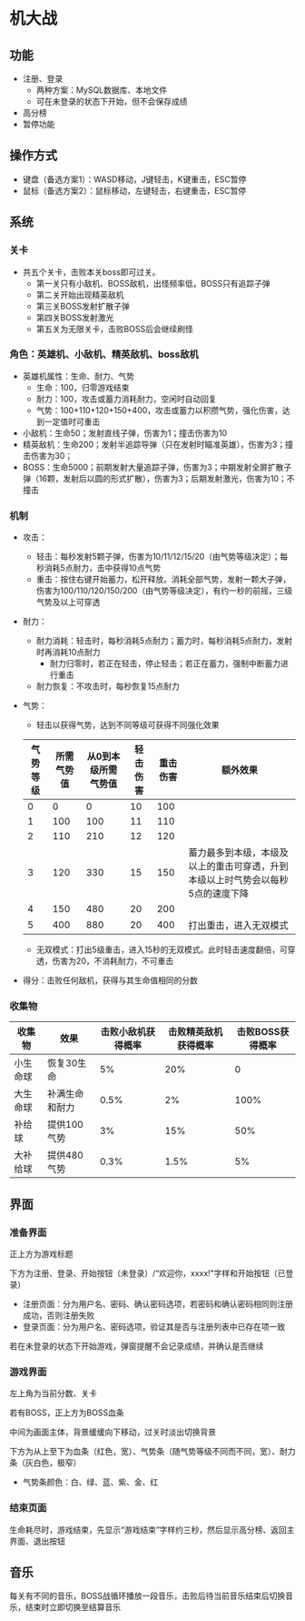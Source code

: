 # 机大战

## 功能

- 注册、登录
  - 两种方案：MySQL数据库、本地文件
  - 可在未登录的状态下开始，但不会保存成绩
- 高分榜
- 暂停功能

## 操作方式

- 键盘（备选方案1）：WASD移动，J键轻击，K键重击，ESC暂停
- 鼠标（备选方案2）：鼠标移动，左键轻击，右键重击，ESC暂停

## 系统

### 关卡

- 共五个关卡，击败本关boss即可过关。
  - 第一关只有小敌机、BOSS敌机，出怪频率低，BOSS只有追踪子弹
  - 第二关开始出现精英敌机
  - 第三关BOSS发射扩散子弹
  - 第四关BOSS发射激光
  - 第五关为无限关卡，击败BOSS后会继续刷怪

### 角色：英雄机、小敌机、精英敌机、boss敌机

- 英雄机属性：生命、耐力、气势
  - 生命：100，归零游戏结束
  - 耐力：100，攻击或蓄力消耗耐力，空闲时自动回复
  - 气势：100+110+120+150+400，攻击或蓄力以积攒气势，强化伤害，达到一定值时可重击
- 小敌机：生命50；发射直线子弹，伤害为1；撞击伤害为10
- 精英敌机：生命200；发射半追踪导弹（只在发射时瞄准英雄），伤害为3；撞击伤害为30；
- BOSS：生命5000；前期发射大量追踪子弹，伤害为3；中期发射全屏扩散子弹（16颗，发射后以圆的形式扩散），伤害为3；后期发射激光，伤害为10；不撞击

### 机制

- 攻击：

  - 轻击：每秒发射5颗子弹，伤害为10/11/12/15/20（由气势等级决定）；每秒消耗5点耐力，击中获得10点气势
  - 重击：按住右键开始蓄力，松开释放。消耗全部气势，发射一颗大子弹，伤害为100/110/120/150/200（由气势等级决定），有约一秒的前摇，三级气势及以上可穿透
- 耐力：

  - 耐力消耗：轻击时，每秒消耗5点耐力；蓄力时，每秒消耗5点耐力，发射时再消耗10点耐力
    - 耐力归零时，若正在轻击，停止轻击；若正在蓄力，强制中断蓄力进行重击
  - 耐力恢复：不攻击时，每秒恢复15点耐力
- 气势：

  - 轻击以获得气势，达到不同等级可获得不同强化效果

  | 气势等级 | 所需气势值 | 从0到本级所需气势值 | 轻击伤害 | 重击伤害 | 额外效果                                                                        |
  | -------- | ---------- | ------------------- | -------- | -------- | ------------------------------------------------------------------------------- |
  | 0        | 0          | 0                   | 10       | 100      |                                                                                 |
  | 1        | 100        | 100                 | 11       | 110      |                                                                                 |
  | 2        | 110        | 210                 | 12       | 120      |                                                                                 |
  | 3        | 120        | 330                 | 15       | 150      | 蓄力最多到本级，本级及以上的重击可穿透，升到本级以上时气势会以每秒5点的速度下降 |
  | 4        | 150        | 480                 | 20       | 200      |                                                                                 |
  | 5        | 400        | 880                 | 20       | 400      | 打出重击，进入无双模式                                                          |


  - 无双模式：打出5级重击，进入15秒的无双模式。此时轻击速度翻倍，可穿透，伤害为20，不消耗耐力，不可重击
- 得分：击败任何敌机，获得与其生命值相同的分数

### 收集物

| 收集物   | 效果           | 击败小敌机获得概率 | 击败精英敌机获得概率 | 击败BOSS获得概率 |
| -------- | -------------- | ------------------ | -------------------- | ---------------- |
| 小生命球 | 恢复30生命     | 5%                 | 20%                  | 0                |
| 大生命球 | 补满生命和耐力 | 0.5%               | 2%                   | 100%             |
| 补给球   | 提供100气势    | 3%                 | 15%                  | 50%              |
| 大补给球 | 提供480气势    | 0.3%               | 1.5%                 | 5%               |

## 界面

### 准备界面

正上方为游戏标题

下方为注册、登录、开始按钮（未登录）/“欢迎你，xxxx!"字样和开始按钮（已登录）

* 注册页面：分为用户名、密码、确认密码选项，若密码和确认密码相同则注册成功，否则注册失败
* 登录页面：分为用户名、密码选项，验证其是否与注册列表中已存在项一致

若在未登录的状态下开始游戏，弹窗提醒不会记录成绩，并确认是否继续

### 游戏界面

左上角为当前分数、关卡

若有BOSS，正上方为BOSS血条

中间为画面主体，背景缓缓向下移动，过关时淡出切换背景

下方为从上至下为血条（红色，宽）、气势条（随气势等级不同而不同，宽）、耐力条（灰白色，极窄）

- 气势条颜色：白、绿、蓝、紫、金、红

### 结束页面

生命耗尽时，游戏结束，先显示“游戏结束”字样约三秒，然后显示高分榜、返回主界面、退出按钮

## 音乐

每关有不同的音乐，BOSS战循环播放一段音乐，击败后待当前音乐结束后切换音乐，结束时立即切换至结算音乐
